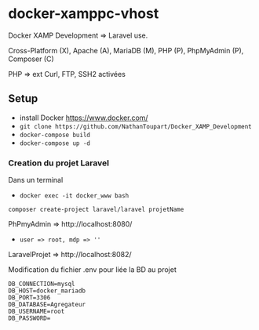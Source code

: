 docker-xamppc-vhost
=================

Docker XAMP Development => Laravel use.

Cross-Platform (X), Apache (A), MariaDB (M), PHP (P), PhpMyAdmin (P), Composer (C)

PHP => ext Curl, FTP, SSH2 activées

## Setup

- install Docker https://www.docker.com/
- `git clone https://github.com/NathanToupart/Docker_XAMP_Development`
- `docker-compose build`
- `docker-compose up -d`


### Creation du projet Laravel
Dans un terminal
- `docker exec -it docker_www bash`
```
composer create-project laravel/laravel projetName
```
PhPmyAdmin => http://localhost:8080/
- `user => root, mdp => ''`

LaravelProjet => http://localhost:8082/

Modification du fichier .env pour liée la BD au projet
```
DB_CONNECTION=mysql
DB_HOST=docker_mariadb
DB_PORT=3306
DB_DATABASE=Agregateur
DB_USERNAME=root
DB_PASSWORD=
```
